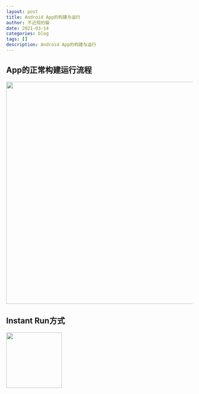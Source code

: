 ```yaml
---
layout: post
title: Android App的构建与运行
author: 不近视的猫
date: 2021-03-14
categories: blog
tags: []
description: Android App的构建与运行
---
```


## App的正常构建运行流程

<img src="https://img-blog.csdnimg.cn/20210314113315600.jpg" width = "600">

## Instant Run方式

<img src="https://img-blog.csdnimg.cn/20210314113315601.jpg" width = "150">


